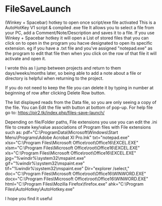 # FileSaveLaunch
 (Winkey + Spacebar) hotkey to open once script/exe file activated
This is a AutoHotKey V1 script & compiled .exe file 
It allows you to select a file from your PC, add a Comment/Note/Description and saves it to a file. 
If you use Winkey + Spacebar hotkey it will open a List of stored files that you can click on to open in the program you hacve designated to open its specific extension. 
eg if you have a .txt file and you've assigned "notepad.exe" as the program to edit that file then when you click on the row of that file it will activate and open it. 

I wrote this as I jump between projects and return to them days/weeks/months later, so being able to add a note about a file or directory is helpful when returning to the project. 

If you do not need to keep the file you can delete it by typing in number at beginning of row after clicking Delete Row button. 

The list displayed reads from the Data file, so you are only seeing a copy of the file. 
You can Edit the file with button at bottom of pop-up. 
For help file go to:
 https://pir2.tk/index.php/files-save-launch/
 
 Depending on file/Folder paths, 
 File extensions you use you can edit the .ini file to create key/value associations of Program files with File extensions 
 such as:
pdf="C:\ProgramData\Microsoft\Windows\Start Menu\Programs\Adobe Acrobat XI Pro.lnk"
txt="notepad.exe"
xlsx="C:\Program Files\Microsoft Office\root\Office16\EXCEL.EXE"
xlsm="C:\Program Files\Microsoft Office\root\Office16\EXCEL.EXE"
xls="C:\Program Files\Microsoft Office\root\Office16\EXCEL.EXE"
jpg="%windir%\system32\mspaint.exe"
gif="%windir%\system32\mspaint.exe"
tif="%windir%\system32\mspaint.exe"
Dir="explorer /select,"
doc="C:\Program Files\Microsoft Office\root\Office16\WINWORD.EXE"
docx="C:\Program Files\Microsoft Office\root\Office16\WINWORD.EXE"
html="C:\Program Files\Mozilla Firefox\firefox.exe"
ahk="C:\Program Files\AutoHotkey\AutoHotkey.exe"
 
 I hope you find it useful
